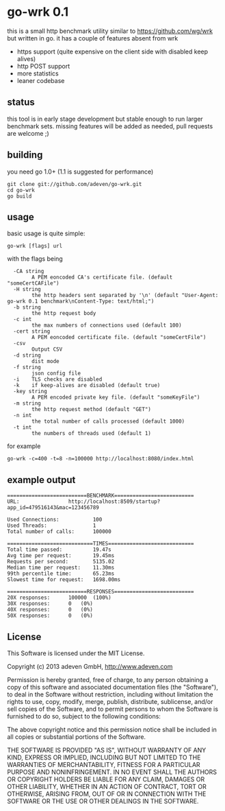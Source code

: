 # go-wrk 0.1

this is a small http benchmark utility similar to https://github.com/wg/wrk but written in go.
it has a couple of features absent from wrk
 
  - https support (quite expensive on the client side with disabled keep alives)
  - http POST support
  - more statistics
  - leaner codebase

## status

this tool is in early stage development but stable enough to run larger benchmark sets.
missing features will be added as needed, pull requests are welcome ;)

## building

you need go 1.0+ (1.1 is suggested for performance)

```
git clone git://github.com/adeven/go-wrk.git
cd go-wrk
go build
```

## usage

basic usage is quite simple:
```
go-wrk [flags] url
```

with the flags being
```
  -CA string
    	A PEM eoncoded CA's certificate file. (default "someCertCAFile")
  -H string
    	the http headers sent separated by '\n' (default "User-Agent: go-wrk 0.1 benchmark\nContent-Type: text/html;")
  -b string
    	the http request body
  -c int
    	the max numbers of connections used (default 100)
  -cert string
    	A PEM eoncoded certificate file. (default "someCertFile")
  -csv
    	Output CSV
  -d string
    	dist mode
  -f string
    	json config file
  -i	TLS checks are disabled
  -k	if keep-alives are disabled (default true)
  -key string
    	A PEM encoded private key file. (default "someKeyFile")
  -m string
    	the http request method (default "GET")
  -n int
    	the total number of calls processed (default 1000)
  -t int
    	the numbers of threads used (default 1)
```
for example
```
go-wrk -c=400 -t=8 -n=100000 http://localhost:8080/index.html
```


## example output

 ```
==========================BENCHMARK==========================
URL:				http://localhost:8509/startup?app_id=479516143&mac=123456789

Used Connections:			100
Used Threads:				1
Total number of calls:		100000

============================TIMES============================
Total time passed:			19.47s
Avg time per request:		19.45ms
Requests per second:		5135.02
Median time per request:	11.30ms
99th percentile time:		65.23ms
Slowest time for request:	1698.00ms

==========================RESPONSES==========================
20X responses:		100000	(100%)
30X responses:		0	(0%)
40X responses:		0	(0%)
50X responses:		0	(0%)
```

## License

This Software is licensed under the MIT License.

Copyright (c) 2013 adeven GmbH,
http://www.adeven.com

Permission is hereby granted, free of charge, to any person obtaining
a copy of this software and associated documentation files (the
"Software"), to deal in the Software without restriction, including
without limitation the rights to use, copy, modify, merge, publish,
distribute, sublicense, and/or sell copies of the Software, and to
permit persons to whom the Software is furnished to do so, subject to
the following conditions:

The above copyright notice and this permission notice shall be
included in all copies or substantial portions of the Software.

THE SOFTWARE IS PROVIDED "AS IS", WITHOUT WARRANTY OF ANY KIND,
EXPRESS OR IMPLIED, INCLUDING BUT NOT LIMITED TO THE WARRANTIES OF
MERCHANTABILITY, FITNESS FOR A PARTICULAR PURPOSE AND
NONINFRINGEMENT. IN NO EVENT SHALL THE AUTHORS OR COPYRIGHT HOLDERS BE
LIABLE FOR ANY CLAIM, DAMAGES OR OTHER LIABILITY, WHETHER IN AN ACTION
OF CONTRACT, TORT OR OTHERWISE, ARISING FROM, OUT OF OR IN CONNECTION
WITH THE SOFTWARE OR THE USE OR OTHER DEALINGS IN THE SOFTWARE.
